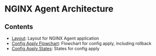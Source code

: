 # NGINX Agent Architecture

## Contents 
- [Layout](layout.md): Layout for NGINX Agent application
- [Config Apply Flowchart](config_apply.md): Flowchart for config apply, including rollback
- [Config Apply States](config_apply_state.md): States for config apply
